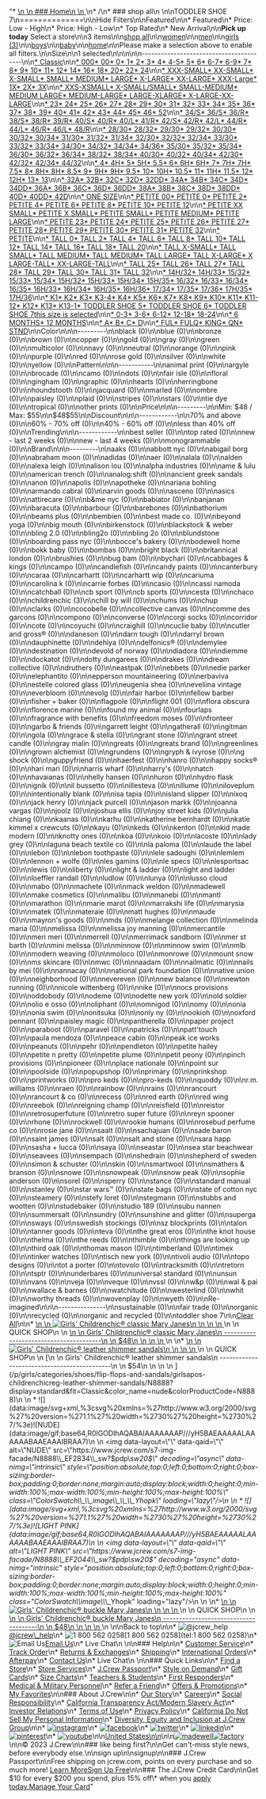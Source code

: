 "*   [\n    \n    ### Home\n    \n    ](/)\n*   /\n*   ### shop all\n    \n\nTODDLER SHOE 7\n==============\n\nHide Filters\n\nFeatured\n\n*   Featured\n*   Price: Low - High\n*   Price: High - Low\n*   Top Rated\n*   New Arrival\n\n**Pick up today** Select a store\n\n3 items\n\n[shop all](/all/?crawl=no)\n\n[women](/all/womens?crawl=no)\n\n[men](/all/mens?crawl=no)\n\n[girls (3)](/all/girls?crawl=no)\n\n[boys](/all/boys?crawl=no)\n\n[baby](/all/baby?crawl=no)\n\n[home](/all/home?crawl=no)\n\nPlease make a selection above to enable all filters.\n\nSize\n\n1 selected[](/all/?crawl=no)\n\n\n\n\n----------------------------------------\n\n[*   Classic](/all/?crawl=no&fit=Classic&size=TODDLER%20SHOE%207)\n\n[*   000](/all/?crawl=no&size=000,TODDLER%20SHOE%207)[*   00](/all/?crawl=no&size=00,TODDLER%20SHOE%207)[*   0](/all/?crawl=no&size=0,TODDLER%20SHOE%207)[*   1](/all/?crawl=no&size=1,TODDLER%20SHOE%207)[*   2](/all/?crawl=no&size=2,TODDLER%20SHOE%207)[*   3](/all/?crawl=no&size=3,TODDLER%20SHOE%207)[*   4](/all/?crawl=no&size=4,TODDLER%20SHOE%207)[*   4-5](/all/?crawl=no&size=4-5,TODDLER%20SHOE%207)[*   5](/all/?crawl=no&size=5,TODDLER%20SHOE%207)[*   6](/all/?crawl=no&size=6,TODDLER%20SHOE%207)[*   6-7](/all/?crawl=no&size=6-7,TODDLER%20SHOE%207)[*   6-9](/all/?crawl=no&size=6-9,TODDLER%20SHOE%207)[*   7](/all/?crawl=no&size=7,TODDLER%20SHOE%207)[*   8](/all/?crawl=no&size=8,TODDLER%20SHOE%207)[*   9](/all/?crawl=no&size=9,TODDLER%20SHOE%207)[*   10](/all/?crawl=no&size=10,TODDLER%20SHOE%207)[*   11](/all/?crawl=no&size=11,TODDLER%20SHOE%207)[*   12](/all/?crawl=no&size=12,TODDLER%20SHOE%207)[*   14](/all/?crawl=no&size=14,TODDLER%20SHOE%207)[*   16](/all/?crawl=no&size=16,TODDLER%20SHOE%207)[*   18](/all/?crawl=no&size=18,TODDLER%20SHOE%207)[*   20](/all/?crawl=no&size=20,TODDLER%20SHOE%207)[*   22](/all/?crawl=no&size=22,TODDLER%20SHOE%207)[*   24](/all/?crawl=no&size=24,TODDLER%20SHOE%207)\n\n[*   XXX-SMALL](/all/?crawl=no&size=TODDLER%20SHOE%207,XXX-SMALL)[*   XX-SMALL](/all/?crawl=no&size=TODDLER%20SHOE%207,XX-SMALL)[*   X-SMALL](/all/?crawl=no&size=TODDLER%20SHOE%207,X-SMALL)[*   SMALL](/all/?crawl=no&size=SMALL,TODDLER%20SHOE%207)[*   MEDIUM](/all/?crawl=no&size=MEDIUM,TODDLER%20SHOE%207)[*   LARGE](/all/?crawl=no&size=LARGE,TODDLER%20SHOE%207)[*   X-LARGE](/all/?crawl=no&size=TODDLER%20SHOE%207,X-LARGE)[*   XX-LARGE](/all/?crawl=no&size=TODDLER%20SHOE%207,XX-LARGE)[*   XXX-Large](/all/?crawl=no&size=TODDLER%20SHOE%207,XXXL)[*   1X](/all/?crawl=no&size=1X,TODDLER%20SHOE%207)[*   2X](/all/?crawl=no&size=2X,TODDLER%20SHOE%207)[*   3X](/all/?crawl=no&size=3X,TODDLER%20SHOE%207)\n\n[*   XXS-XSMALL](/all/?crawl=no&size=TODDLER%20SHOE%207,XXS-XSMALL)[*   X-SMALL/SMALL](/all/?crawl=no&size=TODDLER%20SHOE%207,X-SMALL%2FSMALL)[*   SMALL-MEDIUM](/all/?crawl=no&size=SMALL-MEDIUM,TODDLER%20SHOE%207)[*   MEDIUM LARGE](/all/?crawl=no&size=MEDIUM%20LARGE,TODDLER%20SHOE%207)[*   MEDIUM-LARGE](/all/?crawl=no&size=MEDIUM-LARGE,TODDLER%20SHOE%207)[*   LARGE-XLARGE](/all/?crawl=no&size=LARGE-XLARGE,TODDLER%20SHOE%207)[*   X-LARGE-XX-LARGE](/all/?crawl=no&size=TODDLER%20SHOE%207,X-LARGE-XX-LARGE)\n\n[*   23](/all/?crawl=no&size=23,TODDLER%20SHOE%207)[*   24](/all/?crawl=no&size=24G,TODDLER%20SHOE%207)[*   25](/all/?crawl=no&size=25,TODDLER%20SHOE%207)[*   26](/all/?crawl=no&size=26,TODDLER%20SHOE%207)[*   27](/all/?crawl=no&size=27,TODDLER%20SHOE%207)[*   28](/all/?crawl=no&size=28,TODDLER%20SHOE%207)[*   29](/all/?crawl=no&size=29,TODDLER%20SHOE%207)[*   30](/all/?crawl=no&size=30,TODDLER%20SHOE%207)[*   31](/all/?crawl=no&size=31,TODDLER%20SHOE%207)[*   32](/all/?crawl=no&size=32,TODDLER%20SHOE%207)[*   33](/all/?crawl=no&size=33,TODDLER%20SHOE%207)[*   34](/all/?crawl=no&size=34,TODDLER%20SHOE%207)[*   35](/all/?crawl=no&size=35,TODDLER%20SHOE%207)[*   36](/all/?crawl=no&size=36,TODDLER%20SHOE%207)[*   37](/all/?crawl=no&size=37,TODDLER%20SHOE%207)[*   38](/all/?crawl=no&size=38,TODDLER%20SHOE%207)[*   39](/all/?crawl=no&size=39,TODDLER%20SHOE%207)[*   40](/all/?crawl=no&size=40,TODDLER%20SHOE%207)[*   41](/all/?crawl=no&size=41,TODDLER%20SHOE%207)[*   42](/all/?crawl=no&size=42,TODDLER%20SHOE%207)[*   43](/all/?crawl=no&size=43,TODDLER%20SHOE%207)[*   44](/all/?crawl=no&size=44,TODDLER%20SHOE%207)[*   45](/all/?crawl=no&size=45,TODDLER%20SHOE%207)[*   46](/all/?crawl=no&size=46,TODDLER%20SHOE%207)[*   52](/all/?crawl=no&size=52,TODDLER%20SHOE%207)\n\n[*   34/S](/all/?crawl=no&size=34%2FS,TODDLER%20SHOE%207)[*   36/S](/all/?crawl=no&size=36%2FS,TODDLER%20SHOE%207)[*   36/R](/all/?crawl=no&size=36%2FR,TODDLER%20SHOE%207)[*   38/S](/all/?crawl=no&size=38%2FS,TODDLER%20SHOE%207)[*   38/R](/all/?crawl=no&size=38%2FR,TODDLER%20SHOE%207)[*   39/R](/all/?crawl=no&size=39%2FR,TODDLER%20SHOE%207)[*   40/S](/all/?crawl=no&size=40%2FS,TODDLER%20SHOE%207)[*   40/R](/all/?crawl=no&size=40%2FR,TODDLER%20SHOE%207)[*   40/L](/all/?crawl=no&size=40%2FL,TODDLER%20SHOE%207)[*   41/R](/all/?crawl=no&size=41%2FR,TODDLER%20SHOE%207)[*   42/S](/all/?crawl=no&size=42%2FS,TODDLER%20SHOE%207)[*   42/R](/all/?crawl=no&size=42%2FR,TODDLER%20SHOE%207)[*   42/L](/all/?crawl=no&size=42%2FL,TODDLER%20SHOE%207)[*   44/R](/all/?crawl=no&size=44%2FR,TODDLER%20SHOE%207)[*   44/L](/all/?crawl=no&size=44%2FL,TODDLER%20SHOE%207)[*   46/R](/all/?crawl=no&size=46%2FR,TODDLER%20SHOE%207)[*   46/L](/all/?crawl=no&size=46%2FL,TODDLER%20SHOE%207)[*   48/R](/all/?crawl=no&size=48%2FR,TODDLER%20SHOE%207)\n\n[*   28/30](/all/?crawl=no&size=28%2F30,TODDLER%20SHOE%207)[*   28/32](/all/?crawl=no&size=28%2F32,TODDLER%20SHOE%207)[*   29/30](/all/?crawl=no&size=29%2F30,TODDLER%20SHOE%207)[*   29/32](/all/?crawl=no&size=29%2F32,TODDLER%20SHOE%207)[*   30/30](/all/?crawl=no&size=30%2F30,TODDLER%20SHOE%207)[*   30/32](/all/?crawl=no&size=30%2F32,TODDLER%20SHOE%207)[*   30/34](/all/?crawl=no&size=30%2F34,TODDLER%20SHOE%207)[*   31/30](/all/?crawl=no&size=31%2F30,TODDLER%20SHOE%207)[*   31/32](/all/?crawl=no&size=31%2F32,TODDLER%20SHOE%207)[*   31/34](/all/?crawl=no&size=31%2F34,TODDLER%20SHOE%207)[*   32/30](/all/?crawl=no&size=32%2F30,TODDLER%20SHOE%207)[*   32/32](/all/?crawl=no&size=32%2F32,TODDLER%20SHOE%207)[*   32/34](/all/?crawl=no&size=32%2F34,TODDLER%20SHOE%207)[*   33/30](/all/?crawl=no&size=33%2F30,TODDLER%20SHOE%207)[*   33/32](/all/?crawl=no&size=33%2F32,TODDLER%20SHOE%207)[*   33/34](/all/?crawl=no&size=33%2F34,TODDLER%20SHOE%207)[*   34/30](/all/?crawl=no&size=34%2F30,TODDLER%20SHOE%207)[*   34/32](/all/?crawl=no&size=34%2F32,TODDLER%20SHOE%207)[*   34/34](/all/?crawl=no&size=34%2F34,TODDLER%20SHOE%207)[*   34/36](/all/?crawl=no&size=34%2F36,TODDLER%20SHOE%207)[*   35/30](/all/?crawl=no&size=35%2F30,TODDLER%20SHOE%207)[*   35/32](/all/?crawl=no&size=35%2F32,TODDLER%20SHOE%207)[*   35/34](/all/?crawl=no&size=35%2F34,TODDLER%20SHOE%207)[*   36/30](/all/?crawl=no&size=36%2F30,TODDLER%20SHOE%207)[*   36/32](/all/?crawl=no&size=36%2F32,TODDLER%20SHOE%207)[*   36/34](/all/?crawl=no&size=36%2F34,TODDLER%20SHOE%207)[*   38/32](/all/?crawl=no&size=38%2F32,TODDLER%20SHOE%207)[*   38/34](/all/?crawl=no&size=38%2F34,TODDLER%20SHOE%207)[*   40/30](/all/?crawl=no&size=40%2F30,TODDLER%20SHOE%207)[*   40/32](/all/?crawl=no&size=40%2F32,TODDLER%20SHOE%207)[*   40/34](/all/?crawl=no&size=40%2F34,TODDLER%20SHOE%207)[*   42/30](/all/?crawl=no&size=42%2F30,TODDLER%20SHOE%207)[*   42/32](/all/?crawl=no&size=42%2F32,TODDLER%20SHOE%207)[*   42/34](/all/?crawl=no&size=42%2F34,TODDLER%20SHOE%207)[*   44/32](/all/?crawl=no&size=44%2F32,TODDLER%20SHOE%207)\n\n[*   4](/all/?crawl=no&size=4%20MEDIUM,TODDLER%20SHOE%207)[*   4H](/all/?crawl=no&size=4H%20MEDIUM,TODDLER%20SHOE%207)[*   5](/all/?crawl=no&size=5%20MEDIUM,TODDLER%20SHOE%207)[*   5H](/all/?crawl=no&size=5H%20MEDIUM,TODDLER%20SHOE%207)[*   5.5](/all/?crawl=no&size=5.5,TODDLER%20SHOE%207)[*   6](/all/?crawl=no&size=6%20MEDIUM,TODDLER%20SHOE%207)[*   6H](/all/?crawl=no&size=6H,TODDLER%20SHOE%207)[*   6H](/all/?crawl=no&size=6H%20MEDIUM,TODDLER%20SHOE%207)[*   7](/all/?crawl=no&size=7%20MEDIUM,TODDLER%20SHOE%207)[*   7H](/all/?crawl=no&size=7H%20MEDIUM,TODDLER%20SHOE%207)[*   7H](/all/?crawl=no&size=7H,TODDLER%20SHOE%207)[*   7.5](/all/?crawl=no&size=7.5,TODDLER%20SHOE%207)[*   8](/all/?crawl=no&size=8%20MEDIUM,TODDLER%20SHOE%207)[*   8H](/all/?crawl=no&size=8H%20MEDIUM,TODDLER%20SHOE%207)[*   8H](/all/?crawl=no&size=8H,TODDLER%20SHOE%207)[*   8.5](/all/?crawl=no&size=8.5,TODDLER%20SHOE%207)[*   9](/all/?crawl=no&size=9%20MEDIUM,TODDLER%20SHOE%207)[*   9H](/all/?crawl=no&size=9H%20MEDIUM,TODDLER%20SHOE%207)[*   9H](/all/?crawl=no&size=9H,TODDLER%20SHOE%207)[*   9.5](/all/?crawl=no&size=9.5,TODDLER%20SHOE%207)[*   10](/all/?crawl=no&size=10%20MEDIUM,TODDLER%20SHOE%207)[*   10H](/all/?crawl=no&size=10H%20MEDIUM,TODDLER%20SHOE%207)[*   10.5](/all/?crawl=no&size=10.5,TODDLER%20SHOE%207)[*   11](/all/?crawl=no&size=11%20MEDIUM,TODDLER%20SHOE%207)[*   11H](/all/?crawl=no&size=11H%20MEDIUM,TODDLER%20SHOE%207)[*   11.5](/all/?crawl=no&size=11.5,TODDLER%20SHOE%207)[*   12](/all/?crawl=no&size=12%20MEDIUM,TODDLER%20SHOE%207)[*   12H](/all/?crawl=no&size=12H%20MEDIUM,TODDLER%20SHOE%207)[*   13](/all/?crawl=no&size=13,TODDLER%20SHOE%207)[*   13](/all/?crawl=no&size=13%20MEDIUM,TODDLER%20SHOE%207)\n\n[*   32A](/all/?crawl=no&size=32A,TODDLER%20SHOE%207)[*   32B](/all/?crawl=no&size=32B,TODDLER%20SHOE%207)[*   32C](/all/?crawl=no&size=32C,TODDLER%20SHOE%207)[*   32D](/all/?crawl=no&size=32D,TODDLER%20SHOE%207)[*   32DD](/all/?crawl=no&size=32DD,TODDLER%20SHOE%207)[*   34A](/all/?crawl=no&size=34A,TODDLER%20SHOE%207)[*   34B](/all/?crawl=no&size=34B,TODDLER%20SHOE%207)[*   34C](/all/?crawl=no&size=34C,TODDLER%20SHOE%207)[*   34D](/all/?crawl=no&size=34D,TODDLER%20SHOE%207)[*   34DD](/all/?crawl=no&size=34DD,TODDLER%20SHOE%207)[*   36A](/all/?crawl=no&size=36A,TODDLER%20SHOE%207)[*   36B](/all/?crawl=no&size=36B,TODDLER%20SHOE%207)[*   36C](/all/?crawl=no&size=36C,TODDLER%20SHOE%207)[*   36D](/all/?crawl=no&size=36D,TODDLER%20SHOE%207)[*   36DD](/all/?crawl=no&size=36DD,TODDLER%20SHOE%207)[*   38A](/all/?crawl=no&size=38A,TODDLER%20SHOE%207)[*   38B](/all/?crawl=no&size=38B,TODDLER%20SHOE%207)[*   38C](/all/?crawl=no&size=38C,TODDLER%20SHOE%207)[*   38D](/all/?crawl=no&size=38D,TODDLER%20SHOE%207)[*   38DD](/all/?crawl=no&size=38DD,TODDLER%20SHOE%207)[*   40D](/all/?crawl=no&size=40D,TODDLER%20SHOE%207)[*   40DD](/all/?crawl=no&size=40DD,TODDLER%20SHOE%207)[*   42D](/all/?crawl=no&size=42D,TODDLER%20SHOE%207)\n\n[*   ONE SIZE](/all/?crawl=no&size=ONE%20SIZE,TODDLER%20SHOE%207)\n\n[*   PETITE 00](/all/?crawl=no&size=PETITE%2000,TODDLER%20SHOE%207)[*   PETITE 0](/all/?crawl=no&size=PETITE%200,TODDLER%20SHOE%207)[*   PETITE 2](/all/?crawl=no&size=PETITE%202,TODDLER%20SHOE%207)[*   PETITE 4](/all/?crawl=no&size=PETITE%204,TODDLER%20SHOE%207)[*   PETITE 6](/all/?crawl=no&size=PETITE%206,TODDLER%20SHOE%207)[*   PETITE 8](/all/?crawl=no&size=PETITE%208,TODDLER%20SHOE%207)[*   PETITE 10](/all/?crawl=no&size=PETITE%2010,TODDLER%20SHOE%207)[*   PETITE 12](/all/?crawl=no&size=PETITE%2012,TODDLER%20SHOE%207)\n\n[*   PETITE XX SMALL](/all/?crawl=no&size=PETITE%20XX%20SMALL,TODDLER%20SHOE%207)[*   PETITE X SMALL](/all/?crawl=no&size=PETITE%20X%20SMALL,TODDLER%20SHOE%207)[*   PETITE SMALL](/all/?crawl=no&size=PETITE%20SMALL,TODDLER%20SHOE%207)[*   PETITE MEDIUM](/all/?crawl=no&size=PETITE%20MEDIUM,TODDLER%20SHOE%207)[*   PETITE LARGE](/all/?crawl=no&size=PETITE%20LARGE,TODDLER%20SHOE%207)\n\n[*   PETITE 23](/all/?crawl=no&size=PETITE%2023,TODDLER%20SHOE%207)[*   PETITE 24](/all/?crawl=no&size=PETITE%2024,TODDLER%20SHOE%207)[*   PETITE 25](/all/?crawl=no&size=PETITE%2025,TODDLER%20SHOE%207)[*   PETITE 26](/all/?crawl=no&size=PETITE%2026,TODDLER%20SHOE%207)[*   PETITE 27](/all/?crawl=no&size=PETITE%2027,TODDLER%20SHOE%207)[*   PETITE 28](/all/?crawl=no&size=PETITE%2028,TODDLER%20SHOE%207)[*   PETITE 29](/all/?crawl=no&size=PETITE%2029,TODDLER%20SHOE%207)[*   PETITE 30](/all/?crawl=no&size=PETITE%2030,TODDLER%20SHOE%207)[*   PETITE 31](/all/?crawl=no&size=PETITE%2031,TODDLER%20SHOE%207)[*   PETITE 32](/all/?crawl=no&size=PETITE%2032,TODDLER%20SHOE%207)\n\n[*   PETITE](/all/?crawl=no&size=PETITE,TODDLER%20SHOE%207)\n\n[*   TALL 0](/all/?crawl=no&size=TALL%20SIZE%200,TODDLER%20SHOE%207)[*   TALL 2](/all/?crawl=no&size=TALL%202,TODDLER%20SHOE%207)[*   TALL 4](/all/?crawl=no&size=TALL%204,TODDLER%20SHOE%207)[*   TALL 6](/all/?crawl=no&size=TALL%206,TODDLER%20SHOE%207)[*   TALL 8](/all/?crawl=no&size=TALL%208,TODDLER%20SHOE%207)[*   TALL 10](/all/?crawl=no&size=TALL%2010,TODDLER%20SHOE%207)[*   TALL 12](/all/?crawl=no&size=TALL%2012,TODDLER%20SHOE%207)[*   TALL 14](/all/?crawl=no&size=TALL%2014,TODDLER%20SHOE%207)[*   TALL 16](/all/?crawl=no&size=TALL%2016,TODDLER%20SHOE%207)[*   TALL 18](/all/?crawl=no&size=TALL%2018,TODDLER%20SHOE%207)[*   TALL 20](/all/?crawl=no&size=TALL%2020,TODDLER%20SHOE%207)\n\n[*   TALL X-SMALL](/all/?crawl=no&size=TALL%20X-SMALL,TODDLER%20SHOE%207)[*   TALL SMALL](/all/?crawl=no&size=TALL%20SMALL,TODDLER%20SHOE%207)[*   TALL MEDIUM](/all/?crawl=no&size=TALL%20MEDIUM,TODDLER%20SHOE%207)[*   TALL MEDIUM](/all/?crawl=no&size=TALL%20SIZE%20MEDIUM,TODDLER%20SHOE%207)[*   TALL LARGE](/all/?crawl=no&size=TALL%20LARGE,TODDLER%20SHOE%207)[*   TALL X-LARGE](/all/?crawl=no&size=TALL%20X-LARGE,TODDLER%20SHOE%207)[*   X LARGE-TALL](/all/?crawl=no&size=TODDLER%20SHOE%207,X%20LARGE-TALL)[*   XX-LARGE-TALL](/all/?crawl=no&size=TODDLER%20SHOE%207,XX-LARGE-TALL)\n\n[*   TALL 25](/all/?crawl=no&size=TALL%2025,TODDLER%20SHOE%207)[*   TALL 26](/all/?crawl=no&size=TALL%2026,TODDLER%20SHOE%207)[*   TALL 27](/all/?crawl=no&size=TALL%2027,TODDLER%20SHOE%207)[*   TALL 28](/all/?crawl=no&size=TALL%2028,TODDLER%20SHOE%207)[*   TALL 29](/all/?crawl=no&size=TALL%2029,TODDLER%20SHOE%207)[*   TALL 30](/all/?crawl=no&size=TALL%2030,TODDLER%20SHOE%207)[*   TALL 31](/all/?crawl=no&size=TALL%2031,TODDLER%20SHOE%207)[*   TALL 32](/all/?crawl=no&size=TALL%2032,TODDLER%20SHOE%207)\n\n[*   14H/32](/all/?crawl=no&size=14H%2F32,TODDLER%20SHOE%207)[*   14H/33](/all/?crawl=no&size=14H%2F33,TODDLER%20SHOE%207)[*   15/32](/all/?crawl=no&size=15%2F32,TODDLER%20SHOE%207)[*   15/33](/all/?crawl=no&size=15%2F33,TODDLER%20SHOE%207)[*   15/34](/all/?crawl=no&size=15%2F34,TODDLER%20SHOE%207)[*   15H/32](/all/?crawl=no&size=15H%2F32,TODDLER%20SHOE%207)[*   15H/33](/all/?crawl=no&size=15H%2F33,TODDLER%20SHOE%207)[*   15H/34](/all/?crawl=no&size=15H%2F34,TODDLER%20SHOE%207)[*   15H/35](/all/?crawl=no&size=15H%2F35,TODDLER%20SHOE%207)[*   16/32](/all/?crawl=no&size=16%2F32,TODDLER%20SHOE%207)[*   16/33](/all/?crawl=no&size=16%2F33,TODDLER%20SHOE%207)[*   16/34](/all/?crawl=no&size=16%2F34,TODDLER%20SHOE%207)[*   16/35](/all/?crawl=no&size=16%2F35,TODDLER%20SHOE%207)[*   16H/33](/all/?crawl=no&size=16H%2F33,TODDLER%20SHOE%207)[*   16H/34](/all/?crawl=no&size=16H%2F34,TODDLER%20SHOE%207)[*   16H/35](/all/?crawl=no&size=16H%2F35,TODDLER%20SHOE%207)[*   16H/36](/all/?crawl=no&size=16H%2F36,TODDLER%20SHOE%207)[*   17/34](/all/?crawl=no&size=17%2F34,TODDLER%20SHOE%207)[*   17/35](/all/?crawl=no&size=17%2F35,TODDLER%20SHOE%207)[*   17/36](/all/?crawl=no&size=17%2F36,TODDLER%20SHOE%207)[*   17H/35](/all/?crawl=no&size=17H%2F35,TODDLER%20SHOE%207)[*   17H/36](/all/?crawl=no&size=17H%2F36,TODDLER%20SHOE%207)\n\n[*   K1](/all/?crawl=no&size=K1,TODDLER%20SHOE%207)[*   K2](/all/?crawl=no&size=K2,TODDLER%20SHOE%207)[*   K3](/all/?crawl=no&size=K3,TODDLER%20SHOE%207)[*   K3-4](/all/?crawl=no&size=K3-4,TODDLER%20SHOE%207)[*   K4](/all/?crawl=no&size=K4,TODDLER%20SHOE%207)[*   K5](/all/?crawl=no&size=K5,TODDLER%20SHOE%207)[*   K6](/all/?crawl=no&size=K6,TODDLER%20SHOE%207)[*   K7](/all/?crawl=no&size=K7,TODDLER%20SHOE%207)[*   K8](/all/?crawl=no&size=K8,TODDLER%20SHOE%207)[*   K9](/all/?crawl=no&size=K9,TODDLER%20SHOE%207)[*   K10](/all/?crawl=no&size=K10,TODDLER%20SHOE%207)[*   K11](/all/?crawl=no&size=K11,TODDLER%20SHOE%207)[*   K11-12](/all/?crawl=no&size=K11-12,TODDLER%20SHOE%207)[*   K12](/all/?crawl=no&size=K12,TODDLER%20SHOE%207)[*   K13](/all/?crawl=no&size=K13,TODDLER%20SHOE%207)[*   K13-1](/all/?crawl=no&size=K13-1,TODDLER%20SHOE%207)[*   TODDLER SHOE 5](/all/?crawl=no&size=TODDLER%20SHOE%205,TODDLER%20SHOE%207)[*   TODDLER SHOE 6](/all/?crawl=no&size=TODDLER%20SHOE%206,TODDLER%20SHOE%207)[*   TODDLER SHOE 7this size is selected](/all/?crawl=no)\n\n[*   0-3](/all/?crawl=no&size=0-3,TODDLER%20SHOE%207)[*   3-6](/all/?crawl=no&size=3-6,TODDLER%20SHOE%207)[*   6-12](/all/?crawl=no&size=6-12,TODDLER%20SHOE%207)[*   12-18](/all/?crawl=no&size=12-18,TODDLER%20SHOE%207)[*   18-24](/all/?crawl=no&size=18-24,TODDLER%20SHOE%207)\n\n[*   6 MONTHS](/all/?crawl=no&size=6%20MONTHS,TODDLER%20SHOE%207)[*   12 MONTHS](/all/?crawl=no&size=12%20MONTHS,TODDLER%20SHOE%207)\n\n[*   A](/all/?crawl=no&size=A,TODDLER%20SHOE%207)[*   B](/all/?crawl=no&size=B,TODDLER%20SHOE%207)[*   C](/all/?crawl=no&size=C,TODDLER%20SHOE%207)[*   D](/all/?crawl=no&size=D,TODDLER%20SHOE%207)\n\n[*   FUL](/all/?crawl=no&size=FUL,TODDLER%20SHOE%207)[*   FULQ](/all/?crawl=no&size=FULQ,TODDLER%20SHOE%207)[*   KING](/all/?crawl=no&size=KING,TODDLER%20SHOE%207)[*   QN](/all/?crawl=no&size=QN,TODDLER%20SHOE%207)[*   STND](/all/?crawl=no&size=STND,TODDLER%20SHOE%207)\n\nColor\n\n\n---------\n\nblack (0)\n\nblue (0)\n\nbronze (0)\n\nbrown (0)\n\ncopper (0)\n\ngold (0)\n\ngray (0)\n\ngreen (0)\n\nmulticolor (0)\n\nnavy (0)\n\nneutral (0)\n\norange (0)\n\npink (0)\n\npurple (0)\n\nred (0)\n\nrose gold (0)\n\nsilver (0)\n\nwhite (0)\n\nyellow (0)\n\nPattern\n\n\n-----------\n\nanimal print (0)\n\nargyle (0)\n\nbrocade (0)\n\ncamo (0)\n\ndots (0)\n\nfair isle (0)\n\nfloral (0)\n\ngingham (0)\n\ngraphic (0)\n\nhearts (0)\n\nherringbone (0)\n\nhoundstooth (0)\n\njacquard (0)\n\nmarled (0)\n\nombre (0)\n\npaisley (0)\n\nplaid (0)\n\nstripes (0)\n\nstars (0)\n\ntie dye (0)\n\ntropical (0)\n\nother prints (0)\n\nPrice\n\n\n---------\n\nMin: $48 / Max: $55\n\n$48$55\n\nDiscount\n\n\n------------\n\n70% and above (0)\n\n60% - 70% off (0)\n\n40% - 60% off (0)\n\nless than 40% off (0)\n\nTrending\n\n\n------------\n\nbest seller (0)\n\ntop rated (0)\n\nnew - last 2 weeks (0)\n\nnew - last 4 weeks (0)\n\nmonogrammable (0)\n\nBrand\n\n\n---------\n\naaks (0)\n\nabbott nyc (0)\n\nabigail borg (0)\n\nabraham moon (0)\n\nadidas (0)\n\naer (0)\n\nalala (0)\n\nalden (0)\n\nalexa leigh (0)\n\nalison lou (0)\n\nalpha industries (0)\n\name & lulu (0)\n\namerican trench (0)\n\nanalog:shift (0)\n\nancient greek sandals (0)\n\nanon (0)\n\napolis (0)\n\napotheke (0)\n\nariana bohling (0)\n\narmando cabral (0)\n\narvin goods (0)\n\nasceno (0)\n\nasics (0)\n\nattirecare (0)\n\nb&me nyc (0)\n\nbabiator (0)\n\nbanjanan (0)\n\nbaracuta (0)\n\nbarbour (0)\n\nbarebones (0)\n\nbathorium (0)\n\nbeams plus (0)\n\nbembien (0)\n\nbest made co. (0)\n\nbeyond yoga (0)\n\nbig mouth (0)\n\nbirkenstock (0)\n\nblackstock & weber (0)\n\nbling 2.0 (0)\n\nbling2o (0)\n\nbling 2o (0)\n\nblundstone (0)\n\nboarding pass nyc (0)\n\nbocce's bakery (0)\n\nbodewell home (0)\n\nbokk baby (0)\n\nbombas (0)\n\nbright black (0)\n\nbritannical london (0)\n\nbrushies (0)\n\nbug bam (0)\n\nbychari (0)\n\ncabbages & kings (0)\n\ncampo (0)\n\ncandlefish (0)\n\ncandy paints (0)\n\ncanterbury (0)\n\ncaraa (0)\n\ncarhartt (0)\n\ncarhartt wip (0)\n\ncariuma (0)\n\ncarolina k (0)\n\ncarrie forbes (0)\n\ncasio (0)\n\ncassi namoda (0)\n\ncatchball (0)\n\ncb sport (0)\n\ncb sports (0)\n\ncesta (0)\n\nchaco (0)\n\n[](/all/?brand=CHILDRENCHIC&crawl=no&size=TODDLER%20SHOE%207)childrenchic (3)\n\nchill by will (0)\n\nchums (0)\n\nchup (0)\n\nclarks (0)\n\ncocobelle (0)\n\ncollective canvas (0)\n\ncomme des garcons (0)\n\ncompono (0)\n\nconverse (0)\n\ncorgi socks (0)\n\ncorridor (0)\n\ncote (0)\n\ncoyuchi (0)\n\ncraighill (0)\n\ncuclie baby (0)\n\ncutler and gross® (0)\n\ndaneson (0)\n\ndarn tough (0)\n\ndarryl brown (0)\n\ndauphinette (0)\n\ndehiya (0)\n\ndelfonics® (0)\n\ndemylee (0)\n\ndestination (0)\n\ndevold of norway (0)\n\ndiadora (0)\n\ndiemme (0)\n\ndockatot (0)\n\ndotty dungarees (0)\n\ndrakes (0)\n\ndream collective (0)\n\ndruthers (0)\n\neastpak (0)\n\nebbets (0)\n\nedie parker (0)\n\nelephantito (0)\n\nepperson mountaineering (0)\n\nerbaviva (0)\n\nestelle colored glass (0)\n\neugenia shea (0)\n\neveliina vintage (0)\n\neverbloom (0)\n\nevolg (0)\n\nfair harbor (0)\n\nfellow barber (0)\n\nfisher + baker (0)\n\nflagpole (0)\n\nflight 001 (0)\n\nflora obscura (0)\n\nflorence marine (0)\n\nfound my animal (0)\n\nfourlaps (0)\n\nfragrance with benefits (0)\n\nfreedom moses (0)\n\nfronteer (0)\n\ngarbo & friends (0)\n\ngarrett leight (0)\n\ngatherall (0)\n\ngitman (0)\n\ngola (0)\n\ngrace & stella (0)\n\ngrant stone (0)\n\ngrant street candle (0)\n\ngray malin (0)\n\ngreats (0)\n\ngreats brand (0)\n\ngreenlines (0)\n\ngrown alchemist (0)\n\ngrundens (0)\n\ngryph & ivyrose (0)\n\ng shock (0)\n\nguppyfriend (0)\n\nhaerfest (0)\n\nhanro (0)\n\nhappy socks® (0)\n\nhari mari (0)\n\nharris wharf (0)\n\nharry's (0)\n\nhatch (0)\n\nhavaianas (0)\n\nhelly hansen (0)\n\nhuron (0)\n\nhydro flask (0)\n\nignik (0)\n\nil bussetto (0)\n\nillesteva (0)\n\nillume (0)\n\niloveplum (0)\n\nintentionally blank (0)\n\nisa tapia (0)\n\nisland slipper (0)\n\nixoq (0)\n\njack henry (0)\n\njack purcell (0)\n\njason markk (0)\n\njoanna vargas (0)\n\njoolz (0)\n\njoshua ellis (0)\n\njoy street kids (0)\n\njulia chiang (0)\n\nkaanas (0)\n\nkarhu (0)\n\nkatherine bernhardt (0)\n\nkatie kimmel x crewcuts (0)\n\nkayu (0)\n\nkeds (0)\n\nkenton (0)\n\nkid made modern (0)\n\nknotty ones (0)\n\nkoa (0)\n\nkoio (0)\n\nlacoste (0)\n\nlady grey (0)\n\nlaguna beach textile co (0)\n\nla paloma (0)\n\nlaude the label (0)\n\nlebon (0)\n\nlebon toothpaste (0)\n\nlele sadoughi (0)\n\nlemlem (0)\n\nlennon + wolfe (0)\n\nles gamins (0)\n\nle specs (0)\n\nlesportsac (0)\n\nlewis (0)\n\nliberty (0)\n\nlight & ladder (0)\n\nlight and ladder (0)\n\nloeffler randall (0)\n\nludlow (0)\n\nlunya (0)\n\nlusso cloud (0)\n\nmabo (0)\n\nmachete (0)\n\nmack weldon (0)\n\nmadewell (0)\n\nmake cosmetics (0)\n\nmalibu (0)\n\nmanebi (0)\n\nmantl (0)\n\nmarathon (0)\n\nmarie marot (0)\n\nmarrakshi life (0)\n\nmarysia (0)\n\nmatek (0)\n\nmateraie (0)\n\nmatt hughes (0)\n\nmaude (0)\n\nmayron's goods (0)\n\nmds (0)\n\nmelange collection (0)\n\nmelinda maria (0)\n\nmelissa (0)\n\nmelissa joy manning (0)\n\nmercantile (0)\n\nmeri meri (0)\n\nmerrell (0)\n\nmerrimack sandborn (0)\n\nmer st barth (0)\n\nmini melissa (0)\n\nminnow (0)\n\nminnow swim (0)\n\nmlb (0)\n\nmodern weaving (0)\n\nmoloco (0)\n\nmonrowe (0)\n\nmount snow (0)\n\nms skincare (0)\n\nmwc (0)\n\nnaadam (0)\n\nnailmatic (0)\n\nnails by mei (0)\n\nnannacay (0)\n\nnational park foundation (0)\n\nnative union (0)\n\nneighborhood (0)\n\nnevereven (0)\n\nnew balance (0)\n\nnewton running (0)\n\nnicole wittenberg (0)\n\nnike (0)\n\nnocs provisions (0)\n\noddobody (0)\n\nodeme (0)\n\nodette new york (0)\n\nold soldier (0)\n\nolio e osso (0)\n\noliphant (0)\n\nomnigod (0)\n\nomy (0)\n\nonia (0)\n\nonia swim (0)\n\nonitsuka (0)\n\nonly ny (0)\n\nookioh (0)\n\noxford pennant (0)\n\npaisley magic (0)\n\npantherella (0)\n\npaper project (0)\n\nparaboot (0)\n\nparavel (0)\n\npatricks (0)\n\npatt'touch (0)\n\npaula mendoza (0)\n\npeace cabin (0)\n\npeak ice works (0)\n\npeanuts (0)\n\npehr (0)\n\npendleton (0)\n\npetite hailey (0)\n\npetite n pretty (0)\n\npetite plume (0)\n\npetit peony (0)\n\npinch provisions (0)\n\npioneer (0)\n\nplace nationale (0)\n\npoint sur (0)\n\npoolside (0)\n\npopupshop (0)\n\nprimary (0)\n\nprinkshop (0)\n\nprintworks (0)\n\npro keds (0)\n\npro-keds (0)\n\nquoddy (0)\n\nr.m. williams (0)\n\nraen (0)\n\nrainbow (0)\n\nrains (0)\n\nrancourt (0)\n\nrancourt & co (0)\n\nrecess (0)\n\nred earth (0)\n\nred wing (0)\n\nreebok (0)\n\nreigning champ (0)\n\nreisfield (0)\n\nreistor (0)\n\nretrosuperfuture (0)\n\nretro super future (0)\n\nreyn spooner (0)\n\nrhone (0)\n\nrockwell (0)\n\nrookie humans (0)\n\nrosebud perfume co (0)\n\nrosie jane (0)\n\nsaalt (0)\n\nsachajuan (0)\n\nsade baron (0)\n\nsaint james (0)\n\nsalt (0)\n\nsalt and stone (0)\n\nsara happ (0)\n\nsasha + lucca (0)\n\nsaya (0)\n\nseastar (0)\n\nsea star beachwear (0)\n\nseavees (0)\n\nsempach (0)\n\nshedrain (0)\n\nshepherd of sweden (0)\n\nsimon & schuster (0)\n\nskin (0)\n\nsmartwool (0)\n\nsmathers & branson (0)\n\nsnowe (0)\n\nsnowpeak (0)\n\nsnow peak (0)\n\nsophie anderson (0)\n\nsorel (0)\n\nsperry (0)\n\nstance (0)\n\nstandard manual (0)\n\nstanley (0)\n\nstar wars™ (0)\n\nstate bags (0)\n\nstate of cotton nyc (0)\n\nsteamery (0)\n\nstefy loret (0)\n\nstegmann (0)\n\nstubbs and wootten (0)\n\nstudebaker (0)\n\nstudio 189 (0)\n\nsubu nannen (0)\n\nsummersalt (0)\n\nsundry (0)\n\nsunshine and glitter (0)\n\nsuperga (0)\n\nsways (0)\n\nswedish stockings (0)\n\nsz blockprints (0)\n\ntalon (0)\n\ntanner goods (0)\n\nteva (0)\n\nthe great eros (0)\n\nthe knot house (0)\n\nthelma (0)\n\nthe reeds (0)\n\nthimble (0)\n\nthings are looking up (0)\n\nthird oak (0)\n\nthomas mason (0)\n\ntimberland (0)\n\ntimex (0)\n\ntinker watches (0)\n\ntisch new york (0)\n\ntivoli audio (0)\n\ntopo designs (0)\n\ntot a porter (0)\n\ntovolo (0)\n\ntracksmith (0)\n\ntretorn (0)\n\ntsptr (0)\n\nunderbares (0)\n\nuniversal standard (0)\n\nunsun (0)\n\nvans (0)\n\nveja (0)\n\nveque (0)\n\nvssl (0)\n\nw&p (0)\n\nwal & pai (0)\n\nwallace & barnes (0)\n\nwatchitude (0)\n\nwesterlind (0)\n\nwhit (0)\n\nworthy threads (0)\n\nwovenplay (0)\n\nwyeth (0)\n\nRe-imagined\n\n\n---------------\n\nsustainable (0)\n\nfair trade (0)\n\norganic (0)\n\nrecycled (0)\n\norganic and recycled (0)\n\ntoddler shoe 7[](/all/?crawl=no)\n\n[Clear All](/all/?crawl=no)\n\n*   [\n    \n    ![ Girls&apos; Childrenchic&reg; classic Mary Janes](https://www.jcrew.com/s7-img-facade/N8887_BL0004?hei=640&crop=0,0,512,0)\n    \n    \n    \n    ](/p/girls/categories/shoes/ballet-flats-and-loafers/girlsapos-childrenchicreg-classic-mary-janes/N8887?display=standard&fit=Classic&color_name=navy&colorProductCode=N8887)\n    \n    QUICK SHOP\n    \n    [\n    \n    Girls' Childrenchic® classic Mary Janes\n    ---------------------------------------\n    \n    $48\n    \n    \n    \n    ](/p/girls/categories/shoes/ballet-flats-and-loafers/girlsapos-childrenchicreg-classic-mary-janes/N8887?display=standard&fit=Classic&color_name=navy&colorProductCode=N8887)\n    \n*   [\n    \n    ![ Girls&apos; Childrenchic&reg; leather shimmer sandals](https://www.jcrew.com/s7-img-facade/N8888_EF2834?hei=640&crop=0,0,512,0)\n    \n    \n    \n    ](/p/girls/categories/shoes/flip-flops-and-sandals/girlsapos-childrenchicreg-leather-shimmer-sandals/N8888?display=standard&fit=Classic&color_name=nude&colorProductCode=N8888)\n    \n    QUICK SHOP\n    \n    [\n    \n    Girls' Childrenchic® leather shimmer sandals\n    --------------------------------------------\n    \n    $54\n    \n    \n    \n    ](/p/girls/categories/shoes/flip-flops-and-sandals/girlsapos-childrenchicreg-leather-shimmer-sandals/N8888?display=standard&fit=Classic&color_name=nude&colorProductCode=N8888)\n    \n    *   ![](data:image/svg+xml,%3csvg%20xmlns=%27http://www.w3.org/2000/svg%27%20version=%271.1%27%20width=%2730%27%20height=%2730%27/%3e)![NUDE](data:image/gif;base64,R0lGODlhAQABAIAAAAAAAP///yH5BAEAAAAALAAAAAABAAEAAAIBRAA7)\n        \n        <img data-layout=\"\" data-qaid=\"\" alt=\"NUDE\" src=\"https://www.jcrew.com/s7-img-facade/N8888\\_EF2834\\_sw?$pdp\\_sw20$\" decoding=\"async\" data-nimg=\"intrinsic\" style=\"position:absolute;top:0;left:0;bottom:0;right:0;box-sizing:border-box;padding:0;border:none;margin:auto;display:block;width:0;height:0;min-width:100%;max-width:100%;min-height:100%;max-height:100%\" class=\"ColorSwatch\\_\\_image\\_\\_\\_Yhopk\" loading=\"lazy\"/>\n        \n    *   ![](data:image/svg+xml,%3csvg%20xmlns=%27http://www.w3.org/2000/svg%27%20version=%271.1%27%20width=%2730%27%20height=%2730%27/%3e)![LIGHT PINK](data:image/gif;base64,R0lGODlhAQABAIAAAAAAAP///yH5BAEAAAAALAAAAAABAAEAAAIBRAA7)\n        \n        <img data-layout=\"\" data-qaid=\"\" alt=\"LIGHT PINK\" src=\"https://www.jcrew.com/s7-img-facade/N8888\\_EF2044\\_sw?$pdp\\_sw20$\" decoding=\"async\" data-nimg=\"intrinsic\" style=\"position:absolute;top:0;left:0;bottom:0;right:0;box-sizing:border-box;padding:0;border:none;margin:auto;display:block;width:0;height:0;min-width:100%;max-width:100%;min-height:100%;max-height:100%\" class=\"ColorSwatch\\_\\_image\\_\\_\\_Yhopk\" loading=\"lazy\"/>\n        \n    \n*   [\n    \n    ![ Girls&apos; Childrenchic&reg; buckle Mary Janes](https://www.jcrew.com/s7-img-facade/N8886_GR1132?hei=640&crop=0,0,512,0)\n    \n    \n    \n    ](/p/girls/categories/shoes/ballet-flats-and-loafers/girlsapos-childrenchicreg-buckle-mary-janes/N8886?display=standard&fit=Classic&color_name=light-green&colorProductCode=N8886)\n    \n    QUICK SHOP\n    \n    [\n    \n    Girls' Childrenchic® buckle Mary Janes\n    --------------------------------------\n    \n    $48\n    \n    \n    \n    ](/p/girls/categories/shoes/ballet-flats-and-loafers/girlsapos-childrenchicreg-buckle-mary-janes/N8886?display=standard&fit=Classic&color_name=light-green&colorProductCode=N8886)\n    \n\nBack to top\n\n*   ![@jcrew_help](/next-static/images/sidecar-modules/footer/twitter-2.svg)[@jcrew\\_help](https://twitter.com/jcrew_help)\n*   ![1 800 562 0258](/next-static/images/sidecar-modules/footer/phone-2.svg)[1 800 562 0258](tel:1 800 562 0258)\n*   ![Email Us](/next-static/images/sidecar-modules/footer/email.svg)[Email Us](mailto:help@jcrew.com)\n*   Live Chat\n    \n\n### Help\n\n*   [Customer Service](/help/customer-service)\n*   [Track Order](/help/order-status)\n*   [Returns & Exchanges](/help/returns-exchanges)\n*   [Shipping](/help/shipping-handling)\n*   [International Orders](/help/international-orders)\n*   [Afterpay](/afterpay-faq)\n*   [Contact Us](/help/contact-us)\n*   Live Chat\n    \n\n### Quick Links\n\n*   [Find a Store](https://stores.jcrew.com/search)\n*   [Store Services](/s/store-services)\n*   [J.Crew Passport](/s/rewards)\n*   [Style on Demand](/s/style-on-demand)\n*   [Gift Cards](/help/gift-card)\n*   [Size Charts](/r/size-charts)\n*   [Teachers & Students](/s/teacher-student-discount)\n*   [First Responders](/s/military-medical-first-responder-discount)\n*   [Medical & Military Personnel](/s/military-medical-first-responder-discount)\n*   [Refer a Friend](/share)\n*   [Offers & Promotions](/best-deals)\n*   [My Favorites](/favorites)\n\n### About J.Crew\n\n*   [Our Story](/s/aboutus)\n*   [Careers](https://jobs.jcrew.com)\n*   [Social Responsibility](/s/corporate-responsibility)\n*   [California Transparency Act/Modern Slavery Act](/s/CSR-california-transparency-act)\n*   [Investor Relations](https://investors.jcrew.com)\n*   [Terms of Use](/help/terms-of-use)\n*   [Privacy Policy](/help/privacy-policy)\n*   [California Do Not Sell My Personal Information](https://jcrew.clarip.com/dsr/create?brand=jcrew&type=3)\n*   [Diversity, Equity and Inclusion at J.Crew Group](/s/diversity-equity-inclusion)\n\n*   [![instagram](/next-static/images/sidecar-modules/footer/instagram-2.svg)](http://instagram.com/jcrew)\n*   [![facebook](/next-static/images/sidecar-modules/footer/facebook-2.svg)](https://www.facebook.com/jcrew)\n*   [![twitter](/next-static/images/sidecar-modules/footer/twitter-2.svg)](https://twitter.com/jcrew)\n*   [![linkedin](/next-static/images/sidecar-modules/footer/linkedin.svg)](https://www.linkedin.com/company/j-crew)\n*   [![pinterest](/next-static/images/sidecar-modules/footer/pinterest-2.svg)](http://pinterest.com/jcrew/)\n*   [![youtube](/next-static/images/sidecar-modules/footer/youtube-2.svg)](http://www.youtube.com/user/jcrewinsider)\n\n[United States\n\n](/r/context-chooser)\n\n[![madewell](/next-static/images/sidecar-modules/footer/madewell.svg)](https://www.madewell.com)[![factory](/next-static/images/sidecar-modules/navigation/jcrew-factory-logo-black.svg)](https://factory.jcrew.com)\n\n© 2023 J.Crew\n\n### like being first?\n\nGet can't-miss style news, before everybody else.\n\nsign up\n\nsignup\n\n### J.Crew Passport\n\nFree shipping on jcrew.com, points on every purchase and so much more! [Learn More](/s/rewards)[Sign Up Free](/?register=true)\n\n### The J.Crew Credit Card\n\nGet $10 for every $200 you spend, plus 15% off\\* when you [apply today.](/s/credit-card)[Manage Your Card](https://d.comenity.net/jcrew/)"